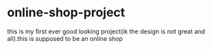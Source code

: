 # online-shop-project
this is my first ever good looking project(ik the design is not great and all).this is supposed to be an online shop
